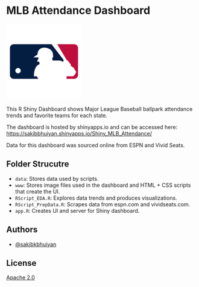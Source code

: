 # MLB Attendance Dashboard
<img src="https://github.com/sakibkbhuiyan/mlb-attendance-dashboard/blob/main/www/logo_MLB.png?raw=true" alt="MLB Logo" width="200"/>

This R Shiny Dashboard shows Major League Baseball ballpark attendance trends and favorite teams for each state. 

The dashboard is hosted by shinyapps.io and can be accessed here:  https://sakibbhuiyan.shinyapps.io/Shiny_MLB_Attendance/

Data for this dashboard was sourced online from ESPN and Vivid Seats. 


## Folder Strucutre
* `data`: Stores data used by scripts. 
* `www`: Stores image files used in the dashboard and HTML + CSS scripts that create the UI. 
* `RScript_EDA.R`: Explores data trends and produces visualizations. 
* `RScript_PrepData.R`: Scrapes data from espn.com and vividseats.com. 
* `app.R`: Creates UI and server for Shiny dashboard. 


## Authors

- [@sakibkbhuiyan](https://www.github.com/sakibkbhuiyan)


## License

[Apache 2.0](https://choosealicense.com/licenses/apache-2.0/)

